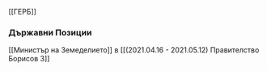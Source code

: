 [[ГЕРБ]]

### Държавни Позиции
[[Министър на Земеделието]] в [[(2021.04.16 - 2021.05.12) Правителство Борисов 3]]